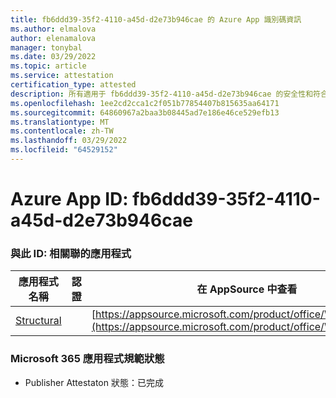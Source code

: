 ```yaml
---
title: fb6ddd39-35f2-4110-a45d-d2e73b946cae 的 Azure App 識別碼資訊
ms.author: elmalova
author: elenamalova
manager: tonybal
ms.date: 03/29/2022
ms.topic: article
ms.service: attestation
certification_type: attested
description: 所有適用于 fb6ddd39-35f2-4110-a45d-d2e73b946cae 的安全性和符合性資訊資訊。
ms.openlocfilehash: 1ee2cd2cca1c2f051b77854407b815635aa64171
ms.sourcegitcommit: 64860967a2baa3b08445ad7e186e46ce529efb13
ms.translationtype: MT
ms.contentlocale: zh-TW
ms.lasthandoff: 03/29/2022
ms.locfileid: "64529152"
---
```

# <a name="azure-app-id-fb6ddd39-35f2-4110-a45d-d2e73b946cae"></a>Azure App ID: fb6ddd39-35f2-4110-a45d-d2e73b946cae


### <a name="apps-associated-with-this-id"></a>與此 ID: 相關聯的應用程式
| **應用程式名稱** | **認證** | **在 AppSource 中查看** |
|--------------|---------------|-----------------------|
| [Structural](../forward/WA200002514.md) |  | [https://appsource.microsoft.com/product/office/WA200002514](https://appsource.microsoft.com/product/office/WA200002514) |

### <a name="microsoft-365-app-compliance-status"></a>Microsoft 365 應用程式規範狀態
- Publisher Attestaton 狀態：已完成
